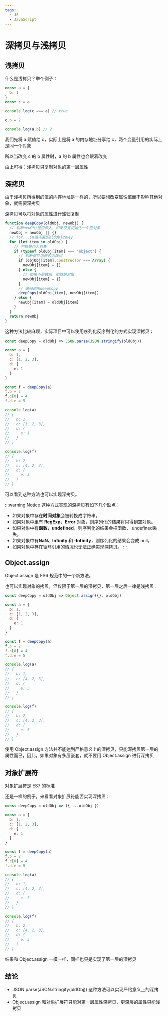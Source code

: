 ```yaml
---
tags:
  - JS
  - JavaScript
---
```


# 深拷贝与浅拷贝

## 浅拷贝

什么是浅拷贝？举个例子：

```javascript
const a = {
  b: 1
}
const c = a

console.log(c === a) // true

c.b = 2

console.log(a.b) // 2
```

我们先将 a 赋值给 c，实际上是将 a 的内存地址分享给 c，两个变量引用的实际上是同一个对象

所以当改变 c 的 b 属性时，a 的 b 属性也会跟着改变

由上可得：浅拷贝只复制对象的第一层属性

## 深拷贝

由于浅拷贝所得到的值的内存地址是一样的，所以要想改变属性值而不影响其他对象，就需要深拷贝

深拷贝可以将对象的属性进行递归复制

```javascript
function deepCopy(oldObj, newObj) {
  // 判断newObj是否传入，如果没有初始化一个空对象
  newObj = newObj || {}
  // for...in循环遍历oldObj的key
  for (let item in oldObj) {
    // 判断是否为对象
    if (typeof oldObj[item] === 'object') {
      // 判断属性值是否为数组
      if (objObj[item].constructor === Array) {
        newObj[item] = []
      } else {
        // 如果不是数组，那就是对象
        newObj[item] = {}
      }
      // 递归调用deepCopy
      deepCopy(oldObj[item], newObj[item])
    } else {
      newObj[item] = oldObj[item]
    }
  }
  return newObj
}
```

这种方法比较麻烦，实际项目中可以使用序列化反序列化的方式实现深拷贝：

```javascript
const deepCopy = oldObj => JSON.parse(JSON.stringify(oldObj))

const a = {
  b: 1,
  c: [1, 2, 3],
  d: {
    e: 1
  }
}

const f = deepCopy(a)
f.b = 2
f.c[0] = 4
f.d.e = 5

console.log(a)
// {
//   b: 1,
//   c: [1, 2, 3],
//   d: {
//     e: 1
//   }
// }

console.log(f)
// {
//   b: 2,
//   c: [4, 2, 3],
//   d: {
//     e: 5
//   }
// }
```

可以看到这种方法也可以实现深拷贝。

:::warning Notice
这种方式实现的深拷贝有如下几个缺点：

- 如果对象中存在**时间对象**会被转换成字符串。
- 如果对象中里有 **RegExp、Error** 对象，则序列化的结果将只得到空对象。
- 如果对象中有**函数，undefined**，则序列化的结果会把函数， undefined丢失。
- 如果对象中有**NaN、Infinity 和 -Infinity**，则序列化的结果会变成 null。
- 如果对象中存在循环引用的情况也无法正确实现深拷贝。
:::

## Object.assign

Object.assign 是 ES6 规范中的一个新方法。

也可以实现对象的拷贝，但仅限于第一层的深拷贝，第一层之后一律是浅拷贝：

```javascript
const deepCopy = oldObj => Object.assign({}, oldObj)

const a = {
  b: 1,
  c: [1, 2, 3],
  d: {
    e: 1
  }
}

const f = deepCopy(a)
f.b = 2
f.c[0] = 4
f.d.e = 5

console.log(a)
// {
//   b: 1,
//   c: [4, 2, 3],
//   d: {
//     e: 5
//   }
// }

console.log(f)
// {
//   b: 2,
//   c: [4, 2, 3],
//   d: {
//     e: 5
//   }
// }
```

使用 Object.assign 方法并不能达到严格意义上的深拷贝，只能深拷贝第一层的属性而已，因此，如果对象有多层嵌套，就不要用 Object.assign 进行深拷贝

## 对象扩展符

对象扩展符是 ES7 的标准

还是一样的例子，来看看对象扩展符能否实现深拷贝：

```javascript
const deepCopy = oldObj => ({ ...oldObj })

const a = {
  b: 1,
  c: [1, 2, 3],
  d: {
    e: 1
  }
}

const f = deepCopy(a)
f.b = 2
f.c[0] = 4
f.d.e = 5

console.log(a)
// {
//   b: 1,
//   c: [4, 2, 3],
//   d: {
//     e: 5
//   }
// }

console.log(f)
// {
//   b: 2,
//   c: [4, 2, 3],
//   d: {
//     e: 5
//   }
// }
```

结果和 Object.assign 一模一样，同样也只是实现了第一层的深拷贝

## 结论

- JSON.parse(JSON.stringify(oldObj)) 这种方法可以实现严格意义上的深拷贝
- Object.assign 和对象扩展符只能对第一层属性深拷贝，更深层的属性只能浅拷贝